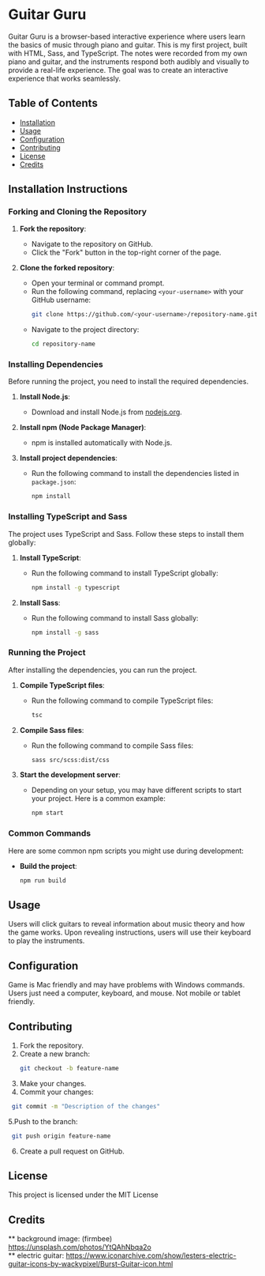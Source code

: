 # Guitar Guru

Guitar Guru is a browser-based interactive experience where users learn the basics of music through piano and guitar. This is my first project, built with HTML, Sass, and TypeScript. The notes were recorded from my own piano and guitar, and the instruments respond both audibly and visually to provide a real-life experience. The goal was to create an interactive experience that works seamlessly.

## Table of Contents

- [Installation](#installation-instructions)
- [Usage](#usage)
- [Configuration](#configuration)
- [Contributing](#contributing)
- [License](#license)
- [Credits](#credits)

## Installation Instructions

### Forking and Cloning the Repository

1. **Fork the repository**:
   - Navigate to the repository on GitHub.
   - Click the "Fork" button in the top-right corner of the page.

2. **Clone the forked repository**:
   - Open your terminal or command prompt.
   - Run the following command, replacing `<your-username>` with your GitHub username:
     ```sh
     git clone https://github.com/<your-username>/repository-name.git
     ```
   - Navigate to the project directory:
     ```sh
     cd repository-name
     ```

### Installing Dependencies

Before running the project, you need to install the required dependencies.

1. **Install Node.js**:
   - Download and install Node.js from [nodejs.org](https://nodejs.org/).

2. **Install npm (Node Package Manager)**:
   - npm is installed automatically with Node.js.

3. **Install project dependencies**:
   - Run the following command to install the dependencies listed in `package.json`:
     ```sh
     npm install
     ```

### Installing TypeScript and Sass

The project uses TypeScript and Sass. Follow these steps to install them globally:

1. **Install TypeScript**:
   - Run the following command to install TypeScript globally:
     ```sh
     npm install -g typescript
     ```

2. **Install Sass**:
   - Run the following command to install Sass globally:
     ```sh
     npm install -g sass
     ```

### Running the Project

After installing the dependencies, you can run the project.

1. **Compile TypeScript files**:
   - Run the following command to compile TypeScript files:
     ```sh
     tsc
     ```

2. **Compile Sass files**:
   - Run the following command to compile Sass files:
     ```sh
     sass src/scss:dist/css
     ```

3. **Start the development server**:
   - Depending on your setup, you may have different scripts to start your project. Here is a common example:
     ```sh
     npm start
     ```

### Common Commands

Here are some common npm scripts you might use during development:

- **Build the project**:
  ```sh
  npm run build


## Usage

Users will click guitars to reveal information about music theory and how the game works. Upon revealing instructions, users will use their keyboard to play the instruments.

## Configuration

Game is Mac friendly and may have problems with Windows commands. Users just need a computer, keyboard, and mouse. Not mobile or tablet friendly.

## Contributing

1. Fork the repository.  
2. Create a new branch:  
   ```sh
   git checkout -b feature-name
   ``` 
3. Make your changes.  
4. Commit your changes:  
  ```sh
   git commit -m "Description of the changes"
  ```
5.Push to the branch:  
  ```sh
   git push origin feature-name   
  ```
6. Create a pull request on GitHub.   

## License 

This project is licensed under the MIT License

## Credits

  ** background image: (firmbee)  https://unsplash.com/photos/YtQAhNbqa2o   
  ** electric guitar: https://www.iconarchive.com/show/lesters-electric-guitar-icons-by-wackypixel/Burst-Guitar-icon.html
